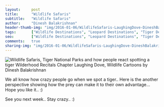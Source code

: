 ```yaml
---
layout:     post
title:      "Wildlife Safaris"
subtitle:   "Wildlife Safaris"
author:     "Dinesh Balakrishnan"
header-thumb-img: "img/2016-01-06/WildlifeSafaris-LaughingDove-DineshBalakrishnan-thumb.jpg"
tags:       ["Wildlife Destinations", "Leopard Destinations", "Tiger Destinations"]
seo: 		["Wildlife Destinations", "Leopard Destinations", "Tiger Destinations"]
comments:   true
sharing-img: "img/2016-01-06/WildlifeSafaris-LaughingDove-DineshBalakrishnan.jpg"
---
```



<img src="{{ site.baseurl }}/img/2016-01-06/WildlifeSafaris-LaughingDove-DineshBalakrishnan.jpg" alt="Wildlife Safaris, Tiger National Parks and how people react spotting a tiger Wilderhood Recitals Chapter Laughing Dove, Wildlife Cartoons by Dinesh Balakrishnan">

<p>
We all know how crazy people go when we spot a tiger.. Here is the another perspective showing how the prey can make it to their own advantage... Hope you like it.. :)
</p>

<p>
See you next week.. Stay crazy.. :)
</p>